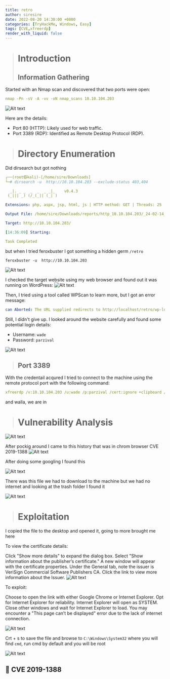 ```yaml
---
title: retro
author: siresire
date: 2022-08-20 14:30:00 +0800
categories: [TryHackMe, Windows, Easy]
tags: [CVE,xfreerdp]
render_with_liquid: false
---
```

> # Introduction 
> ## Information Gathering

Started with an Nmap scan and discovered that two ports were open:

```yaml
nmap -Pn -sV -A -vv -oN nmap_scans 10.10.104.203
```

![Alt text](/assets/img/tryhackme/tr1.png)

Here are the details:

- Port 80 (HTTP): Likely used for web traffic.
- Port 3389 (RDP): Identified as Remote Desktop Protocol (RDP).


> # Directory Enumeration 

Did dirsearch but got nothing 
```yaml
┌──(root㉿kali)-[/home/sire/Downloads]
└─# dirsearch -u  http://10.10.104.203 --exclude-status 403,404

  _|. _ _  _  _  _ _|_    v0.4.3
 (_||| _) (/_(_|| (_| )

Extensions: php, aspx, jsp, html, js | HTTP method: GET | Threads: 25 | Wordlist size: 11460

Output File: /home/sire/Downloads/reports/http_10.10.104.203/_24-02-14_14-36-09.txt

Target: http://10.10.104.203/

[14:36:09] Starting: 

Task Completed

```

but when I tried feroxbuster I got something a hidden germ `/retro`

`feroxbuster -u  http://10.10.104.203`

![Alt text](/assets/img/tryhackme/rt2.png)

I checked the target website using my web browser and found out it was running on WordPress:
![Alt text](/assets/img/tryhackme/rt3.png)

Then, I tried using a tool called WPScan to learn more, but I got an error message:

```yaml
can Aborted: The URL supplied redirects to http://localhost/retro/wp-login.php?redirect_to=http://10.10.104.203/retro/wp-admin/&reauth=1. Use the --ignore-main-redirect option to ignore the redirection and scan the target, or change the --url option value to the redirected URL.

```

Still, I didn't give up. I looked around the website carefully and found some potential login details:

- Username: `wade`
- Password: `parzival`

![Alt text](/assets/img/tryhackme/rt4.png)

> ## Port 3389

With the credentail acqured I tried to connect to the machine using the remote protocol port with the following command:

```yaml
xfreerdp /v:10.10.104.203 /u:wade /p:parzival /cert:ignore +clipboard /dynamic-resolution /drive:share,/home/sire/Documents/CTFs/TryHackMe/Retro /size:1600x980
```

 and walla, we are in 
 
> # Vulnerability Analysis

![Alt text](/assets/img/tryhackme/rt5.png)

After pockig around I came to this history that was in chrom browser CVE 2019-1388
![Alt text](/assets/img/tryhackme/rt6.png)

After doing some googling I found this 

![Alt text](/assets/img/tryhackme/rt7.png)

There was this file we had to download to the machine but we had no internet and looking at the trash folder I found it

![Alt text](/assets/img/tryhackme/rt8.png)
> # Exploitation

I copied the file to the desktop and opened it, going to more brought me here 

To view the certificate details:

Click "Show more details" to expand the dialog box. Select "Show information about the publisher’s certificate."
A new window will appear with the certificate properties. Under the General tab, note the issuer is VeriSign Commercial Software Publishers CA. Click the link to view more information about the Issuer.
![Alt text](/assets/img/tryhackme/rt9.png)

To exploit:

Choose to open the link with either Google Chrome or Internet Explorer. Opt for Internet Explorer for reliability.
Internet Explorer will open as SYSTEM. Close other windows and wait for Internet Explorer to load. You may encounter a "This page can’t be displayed" error due to the lack of internet connection.

![Alt text](/assets/img/tryhackme/rt10.png)

Crt + s to save the file and browse to `C:\Windows\System32` where you will find `cmd`, run cmd by default and you will be root 

![Alt text](/assets/img/tryhackme/rt11.png)


## 🐞 CVE 2019-1388 
